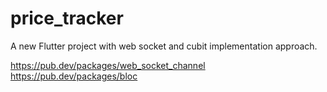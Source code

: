 # price_tracker

A new Flutter project with web socket and cubit implementation approach.

https://pub.dev/packages/web_socket_channel
https://pub.dev/packages/bloc
